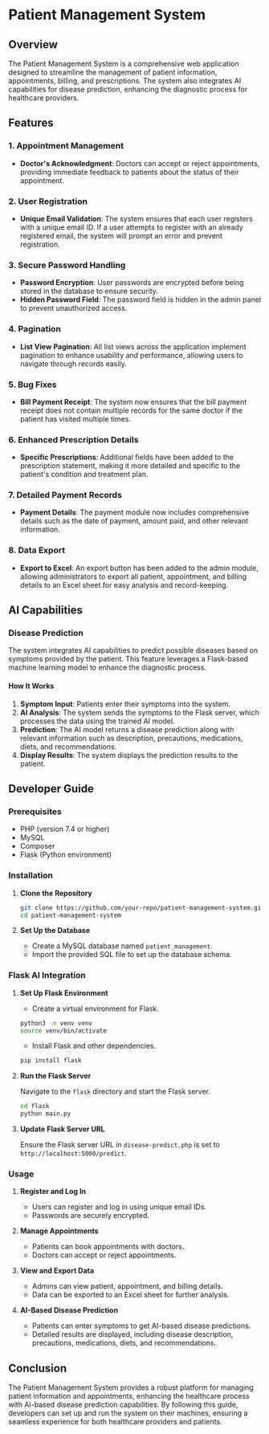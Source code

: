 # Patient Management System

## Overview

The Patient Management System is a comprehensive web application designed to streamline the management of patient information, appointments, billing, and prescriptions. The system also integrates AI capabilities for disease prediction, enhancing the diagnostic process for healthcare providers.

## Features

### 1. Appointment Management

- **Doctor's Acknowledgment**: Doctors can accept or reject appointments, providing immediate feedback to patients about the status of their appointment.
  
### 2. User Registration

- **Unique Email Validation**: The system ensures that each user registers with a unique email ID. If a user attempts to register with an already registered email, the system will prompt an error and prevent registration.
  
### 3. Secure Password Handling

- **Password Encryption**: User passwords are encrypted before being stored in the database to ensure security.
- **Hidden Password Field**: The password field is hidden in the admin panel to prevent unauthorized access.

### 4. Pagination

- **List View Pagination**: All list views across the application implement pagination to enhance usability and performance, allowing users to navigate through records easily.

### 5. Bug Fixes

- **Bill Payment Receipt**: The system now ensures that the bill payment receipt does not contain multiple records for the same doctor if the patient has visited multiple times.

### 6. Enhanced Prescription Details

- **Specific Prescriptions**: Additional fields have been added to the prescription statement, making it more detailed and specific to the patient's condition and treatment plan.

### 7. Detailed Payment Records

- **Payment Details**: The payment module now includes comprehensive details such as the date of payment, amount paid, and other relevant information.

### 8. Data Export

- **Export to Excel**: An export button has been added to the admin module, allowing administrators to export all patient, appointment, and billing details to an Excel sheet for easy analysis and record-keeping.

## AI Capabilities

### Disease Prediction

The system integrates AI capabilities to predict possible diseases based on symptoms provided by the patient. This feature leverages a Flask-based machine learning model to enhance the diagnostic process.

#### How It Works

1. **Symptom Input**: Patients enter their symptoms into the system.
2. **AI Analysis**: The system sends the symptoms to the Flask server, which processes the data using the trained AI model.
3. **Prediction**: The AI model returns a disease prediction along with relevant information such as description, precautions, medications, diets, and recommendations.
4. **Display Results**: The system displays the prediction results to the patient.

## Developer Guide

### Prerequisites

- PHP (version 7.4 or higher)
- MySQL
- Composer
- Flask (Python environment)

### Installation

1. **Clone the Repository**

   ```bash
   git clone https://github.com/your-repo/patient-management-system.git
   cd patient-management-system
   ```

3. **Set Up the Database**

   - Create a MySQL database named `patient_management`.
   - Import the provided SQL file to set up the database schema.

### Flask AI Integration

1. **Set Up Flask Environment**

   - Create a virtual environment for Flask.

   ```bash
   python3 -m venv venv
   source venv/bin/activate
   ```

   - Install Flask and other dependencies.

   ```bash
   pip install flask
   ```

2. **Run the Flask Server**

   Navigate to the `flask` directory and start the Flask server.

   ```bash
   cd flask
   python main.py
   ```

3. **Update Flask Server URL**

   Ensure the Flask server URL in `disease-predict.php` is set to `http://localhost:5000/predict`.

### Usage

1. **Register and Log In**

   - Users can register and log in using unique email IDs.
   - Passwords are securely encrypted.

2. **Manage Appointments**

   - Patients can book appointments with doctors.
   - Doctors can accept or reject appointments.

3. **View and Export Data**

   - Admins can view patient, appointment, and billing details.
   - Data can be exported to an Excel sheet for further analysis.

4. **AI-Based Disease Prediction**

   - Patients can enter symptoms to get AI-based disease predictions.
   - Detailed results are displayed, including disease description, precautions, medications, diets, and recommendations.

## Conclusion

The Patient Management System provides a robust platform for managing patient information and appointments, enhancing the healthcare process with AI-based disease prediction capabilities. By following this guide, developers can set up and run the system on their machines, ensuring a seamless experience for both healthcare providers and patients.
